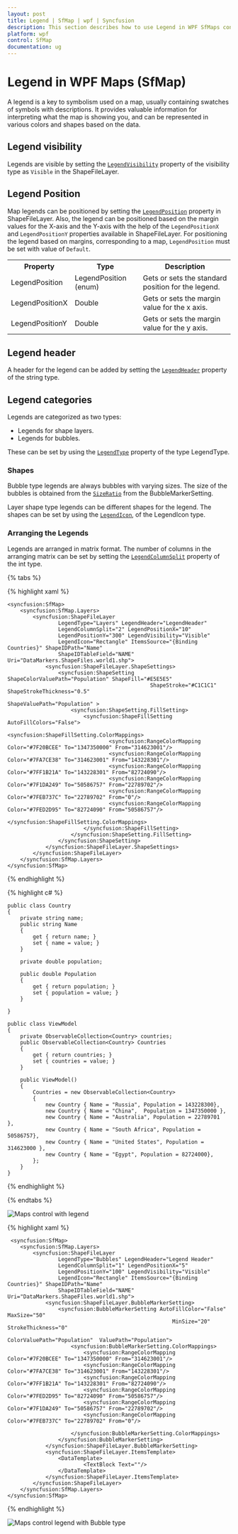 ```yaml
---
layout: post
title: Legend | SfMap | wpf | Syncfusion
description: This section describes how to use Legend in WPF SfMaps control with LegendPosition, LegendType, LegendHeader properties.
platform: wpf
control: SfMap
documentation: ug
---
```


# Legend in WPF Maps (SfMap)

A legend is a key to symbolism used on a map, usually containing swatches of symbols with descriptions. It provides valuable information for interpreting what the map is showing you, and can be represented in various colors and shapes based on the data.

## Legend visibility

Legends are visible by setting the [`LegendVisibility`](https://help.syncfusion.com/cr/wpf/Syncfusion.UI.Xaml.Maps.ShapeFileLayer.html#Syncfusion_UI_Xaml_Maps_ShapeFileLayer_LegendVisibility) property of the visibility type as `Visible` in the ShapeFileLayer.

## Legend Position

Map legends can be positioned by setting the [`LegendPosition`](https://help.syncfusion.com/cr/wpf/Syncfusion.UI.Xaml.Maps.ShapeFileLayer.html#Syncfusion_UI_Xaml_Maps_ShapeFileLayer_LegendPosition) property in ShapeFileLayer. Also, the legend can be positioned based on the margin values for the X-axis and the Y-axis with the help of the `LegendPositionX` and `LegendPositionY` properties available in ShapeFileLayer. For positioning the legend based on margins, corresponding to a map, `LegendPosition` must be set with value of `Default`.



<table>
<tr>
<th>
Property</th><th>
Type</th><th>
Description</th></tr>
<tr>
<td>
LegendPosition</td><td>
LegendPosition (enum) </td><td>
Gets or sets the standard position for the legend.</td></tr>
<tr>
<td>
LegendPositionX</td><td>
Double</td><td>
Gets or sets the margin value for the x axis.</td></tr>
<tr>
<td>
LegendPositionY</td><td>
Double</td><td>
Gets or sets the margin value for the y axis.</td></tr>
</table>

## Legend header

A header for the legend can be added by setting the [`LegendHeader`](https://help.syncfusion.com/cr/wpf/Syncfusion.UI.Xaml.Maps.ShapeFileLayer.html#Syncfusion_UI_Xaml_Maps_ShapeFileLayer_LegendHeader) property of the string type.

## Legend categories

Legends are categorized as two types:

* Legends for shape layers.
* Legends for bubbles.

These can be set by using the [`LegendType`](https://help.syncfusion.com/cr/wpf/Syncfusion.UI.Xaml.Maps.ShapeFileLayer.html#Syncfusion_UI_Xaml_Maps_ShapeFileLayer_LegendType) property of the type LegendType.

### Shapes

Bubble type legends are always bubbles with varying sizes.  The size of the bubbles is obtained from the [`SizeRatio`](https://help.syncfusion.com/cr/wpf/Syncfusion.UI.Xaml.Maps.BubbleMarkerSetting.html#Syncfusion_UI_Xaml_Maps_BubbleMarkerSetting_SizeRatio) from the BubbleMarkerSetting.

Layer shape type legends can be different shapes for the legend. The shapes can be set by using the [`LegendIcon`](https://help.syncfusion.com/cr/wpf/Syncfusion.UI.Xaml.Maps.ShapeFileLayer.html#Syncfusion_UI_Xaml_Maps_ShapeFileLayer_LegendIcon), of the LegendIcon type. 

### Arranging the Legends 

Legends are arranged in matrix format. The number of columns in the arranging matrix can be set by setting the [`LegendColumnSplit`](https://help.syncfusion.com/cr/wpf/Syncfusion.UI.Xaml.Maps.ShapeFileLayer.html#Syncfusion_UI_Xaml_Maps_ShapeFileLayer_LegendColumnSplit) property of the int type. 

{% tabs %}

{% highlight xaml %}

    <syncfusion:SfMap>
        <syncfusion:SfMap.Layers>
            <syncfusion:ShapeFileLayer 
                    LegendType="Layers" LegendHeader="LegendHeader"
                    LegendColumnSplit="2" LegendPositionX="10"
                    LegendPositionY="300" LegendVisibility="Visible"
                    LegendIcon="Rectangle" ItemsSource="{Binding Countries}" ShapeIDPath="Name"  
                    ShapeIDTableField="NAME" Uri="DataMarkers.ShapeFiles.world1.shp">
                <syncfusion:ShapeFileLayer.ShapeSettings>
                    <syncfusion:ShapeSetting ShapeColorValuePath="Population" ShapeFill="#E5E5E5" 
                                                 ShapeStroke="#C1C1C1" ShapeStrokeThickness="0.5" 
                                                 ShapeValuePath="Population" >
                        <syncfusion:ShapeSetting.FillSetting>
                            <syncfusion:ShapeFillSetting AutoFillColors="False">
                                <syncfusion:ShapeFillSetting.ColorMappings>
                                    <syncfusion:RangeColorMapping Color="#7F20BCEE" To="1347350000" From="314623001"/>
                                    <syncfusion:RangeColorMapping Color="#7FA7CE38" To="314623001" From="143228301"/>
                                    <syncfusion:RangeColorMapping Color="#7FF1B21A" To="143228301" From="82724090"/>
                                    <syncfusion:RangeColorMapping Color="#7F1DA249" To="50586757" From="22789702"/>
                                    <syncfusion:RangeColorMapping Color="#7FEB737C" To="22789702" From="0"/>
                                    <syncfusion:RangeColorMapping Color="#7FED2D95" To="82724090" From="50586757"/>
                                </syncfusion:ShapeFillSetting.ColorMappings>
                            </syncfusion:ShapeFillSetting>
                        </syncfusion:ShapeSetting.FillSetting>
                    </syncfusion:ShapeSetting>
                </syncfusion:ShapeFileLayer.ShapeSettings>
            </syncfusion:ShapeFileLayer>
        </syncfusion:SfMap.Layers>
    </syncfusion:SfMap>

{% endhighlight %}

{% highlight c# %}

    public class Country
    {
        private string name;
        public string Name
        {
            get { return name; }
            set { name = value; }
        }

        private double population;

        public double Population
        {
            get { return population; }
            set { population = value; }
        }

    }

    public class ViewModel
    {
        private ObservableCollection<Country> countries;
        public ObservableCollection<Country> Countries
        {
            get { return countries; }
            set { countries = value; }
        }

        public ViewModel()
        {
            Countries = new ObservableCollection<Country>
            {
                new Country { Name = "Russia", Population = 143228300},
                new Country { Name = "China",  Population = 1347350000 },
                new Country { Name = "Australia", Population = 22789701  },
                new Country { Name = "South Africa", Population = 50586757},
                new Country { Name = "United States", Population = 314623000 },
                new Country { Name = "Egypt", Population = 82724000},
            };
        }
    }

{% endhighlight %}

{% endtabs %}

![Maps control with legend](Legend_images/Legend_img1.png)


{% highlight xaml %}

     <syncfusion:SfMap>
        <syncfusion:SfMap.Layers>
            <syncfusion:ShapeFileLayer 
                    LegendType="Bubbles" LegendHeader="Legend Header"
                    LegendColumnSplit="1" LegendPositionX="5"
                    LegendPositionY="100" LegendVisibility="Visible"
                    LegendIcon="Rectangle" ItemsSource="{Binding Countries}" ShapeIDPath="Name"  
                    ShapeIDTableField="NAME" Uri="DataMarkers.ShapeFiles.world1.shp">
                <syncfusion:ShapeFileLayer.BubbleMarkerSetting>
                    <syncfusion:BubbleMarkerSetting AutoFillColor="False" MaxSize="50" 
                                                        MinSize="20" StrokeThickness="0" 
                                                ColorValuePath="Population"  ValuePath="Population">
                        <syncfusion:BubbleMarkerSetting.ColorMappings>
                            <syncfusion:RangeColorMapping Color="#7F20BCEE" To="1347350000" From="314623001"/>
                            <syncfusion:RangeColorMapping Color="#7FA7CE38" To="314623001" From="143228301"/>
                            <syncfusion:RangeColorMapping Color="#7FF1B21A" To="143228301" From="82724090"/>
                            <syncfusion:RangeColorMapping Color="#7FED2D95" To="82724090" From="50586757"/>
                            <syncfusion:RangeColorMapping Color="#7F1DA249" To="50586757" From="22789702"/>
                            <syncfusion:RangeColorMapping Color="#7FEB737C" To="22789702" From="0"/>
                          
                        </syncfusion:BubbleMarkerSetting.ColorMappings>
                    </syncfusion:BubbleMarkerSetting>
                </syncfusion:ShapeFileLayer.BubbleMarkerSetting>
                <syncfusion:ShapeFileLayer.ItemsTemplate>
                    <DataTemplate>
                            <TextBlock Text=""/>
                    </DataTemplate>
                </syncfusion:ShapeFileLayer.ItemsTemplate>
            </syncfusion:ShapeFileLayer>
        </syncfusion:SfMap.Layers>
    </syncfusion:SfMap>

{% endhighlight %}

![Maps control legend with Bubble type](Legend_images/Legend_img2.png)


